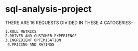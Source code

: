 # sql-analysis-project
THERE ARE 16 REQUESTS DIVIDED IN THESE 4 CATOGERIES-

    1.ROLL METRICS
    2.DRIVER AND CUSTOMER EXPERIENCE
    3.INGREDIENT OPTIMISATION
     4.PRICING AND RATINGS

